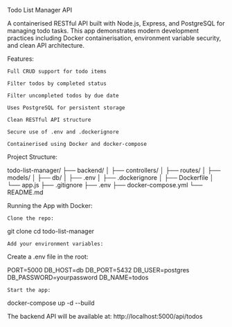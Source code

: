 Todo List Manager API

A containerised RESTful API built with Node.js, Express, and PostgreSQL for managing todo tasks.
This app demonstrates modern development practices including Docker containerisation, environment variable security, and clean API architecture.

Features:

    Full CRUD support for todo items

    Filter todos by completed status

    Filter uncompleted todos by due date

    Uses PostgreSQL for persistent storage

    Clean RESTful API structure

    Secure use of .env and .dockerignore

    Containerised using Docker and docker-compose

Project Structure:

todo-list-manager/
├── backend/
│ ├── controllers/
│ ├── routes/
│ ├── models/
│ ├── db/
│ ├── .env
│ ├── .dockerignore
│ ├── Dockerfile
│ └── app.js
├── .gitignore
├── .env
├── docker-compose.yml
└── README.md

Running the App with Docker:

    Clone the repo:

git clone <your-repo-url>
cd todo-list-manager

    Add your environment variables:

Create a .env file in the root:

PORT=5000
DB_HOST=db
DB_PORT=5432
DB_USER=postgres
DB_PASSWORD=yourpassword
DB_NAME=todos

    Start the app:

docker-compose up -d --build

The backend API will be available at:
http://localhost:5000/api/todos